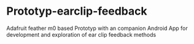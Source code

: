 # Prototyp-earclip-feedback
Adafruit feather m0 based Prototyp with an companion Android App for development and exploration of ear clip feedback methods
